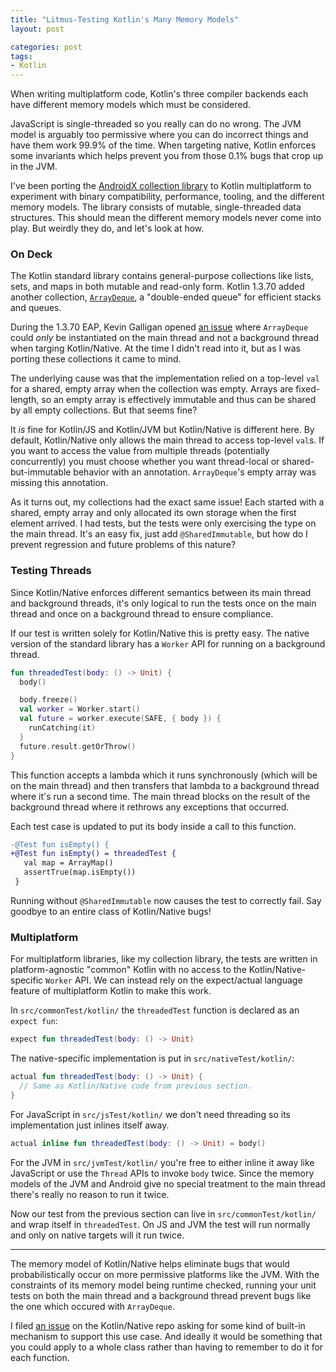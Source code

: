 ```yaml
---
title: "Litmus-Testing Kotlin's Many Memory Models"
layout: post

categories: post
tags:
- Kotlin
---
```


When writing multiplatform code, Kotlin's three compiler backends each have different memory models which must be considered.

JavaScript is single-threaded so you really can do no wrong. The JVM model is arguably too permissive where you can do incorrect things and have them work 99.9% of the time. When targeting native, Kotlin enforces some invariants which helps prevent you from those 0.1% bugs that crop up in the JVM.

I've been porting the [AndroidX collection library][collection] to Kotlin multiplatform to experiment with binary compatibility, performance, tooling, and the different memory models. The library consists of mutable, single-threaded data structures. This should mean the different memory models never come into play. But weirdly they do, and let's look at how.

 [collection]: https://developer.android.com/reference/androidx/collection/package-summary


### On Deck

The Kotlin standard library contains general-purpose collections like lists, sets, and maps in both mutable and read-only form. Kotlin&nbsp;1.3.70 added another collection, [`ArrayDeque`][deque], a "double-ended queue" for efficient stacks and queues. 

 [deque]: https://kotlinlang.org/api/latest/jvm/stdlib/kotlin.collections/-array-deque/

During the 1.3.70 EAP, Kevin Galligan opened [an issue][deque-issue] where `ArrayDeque` could _only_ be instantiated on the main thread and not a background thread when targing Kotlin/Native. At the time I didn't read into it, but as I was porting these collections it came to mind.

 [deque-issue]: https://github.com/JetBrains/kotlin-native/issues/3876

The underlying cause was that the implementation relied on a top-level `val` for a shared, empty array when the collection was empty. Arrays are fixed-length, so an empty array is effectively immutable and thus can be shared by all empty collections. But that seems fine?

It _is_ fine for Kotlin/JS and Kotlin/JVM but Kotlin/Native is different here. By default, Kotlin/Native only allows the main thread to access top-level `val`s. If you want to access the value from multiple threads (potentially concurrently) you must choose whether you want thread-local or shared-but-immutable behavior with an annotation. `ArrayDeque`'s empty array was missing this annotation.

As it turns out, my collections had the exact same issue! Each started with a shared, empty array and only allocated its own storage when the first element arrived. I had tests, but the tests were only exercising the type on the main thread. It's an easy fix, just add `@SharedImmutable`, but how do I prevent regression and future problems of this nature?


### Testing Threads

Since Kotlin/Native enforces different semantics between its main thread and background threads, it's only logical to run the tests once on the main thread and once on a background thread to ensure compliance.

If our test is written solely for Kotlin/Native this is pretty easy. The native version of the standard library has a `Worker` API for running on a background thread.

```kotlin
fun threadedTest(body: () -> Unit) {
  body()

  body.freeze()
  val worker = Worker.start()
  val future = worker.execute(SAFE, { body }) {
    runCatching(it)
  }
  future.result.getOrThrow()
}
```

This function accepts a lambda which it runs synchronously (which will be on the main thread) and then transfers that lambda to a background thread where it's run a second time. The main thread blocks on the result of the background thread where it rethrows any exceptions that occurred.

Each test case is updated to put its body inside a call to this function.

```diff
-@Test fun isEmpty() {
+@Test fun isEmpty() = threadedTest {
   val map = ArrayMap()
   assertTrue(map.isEmpty())
 }
```

Running without `@SharedImmutable` now causes the test to correctly fail. Say goodbye to an entire class of Kotlin/Native bugs!


### Multiplatform

For multiplatform libraries, like my collection library, the tests are written in platform-agnostic "common" Kotlin with no access to the Kotlin/Native-specific `Worker` API. We can instead rely on the expect/actual language feature of multiplatform Kotlin to make this work.

In `src/commonTest/kotlin/` the `threadedTest` function is declared as an `expect fun`:
```kotlin
expect fun threadedTest(body: () -> Unit)
```

The native-specific implementation is put in `src/nativeTest/kotlin/`:
```kotlin
actual fun threadedTest(body: () -> Unit) {
  // Same as Kotlin/Native code from previous section.
}
```

For JavaScript in `src/jsTest/kotlin/` we don't need threading so its implementation just inlines itself away.
```kotlin
actual inline fun threadedTest(body: () -> Unit) = body()
```

For the JVM in `src/jvmTest/kotlin/` you're free to either inline it away like JavaScript or use the `Thread` APIs to invoke `body` twice. Since the memory models of the JVM and Android give no special treatment to the main thread there's really no reason to run it twice.

Now our test from the previous section can live in `src/commonTest/kotlin/` and wrap itself in `threadedTest`. On JS and JVM the test will run normally and only on native targets will it run twice.

---

The memory model of Kotlin/Native helps eliminate bugs that would probabilistically occur on more permissive platforms like the JVM. With the constraints of its memory model being runtime checked, running your unit tests on both the main thread and a background thread prevent bugs like the one which occured with `ArrayDeque`.

I filed [an issue][test-annotation] on the Kotlin/Native repo asking for some kind of built-in mechanism to support this use case. And ideally it would be something that you could apply to a whole class rather than having to remember to do it for each function.

 [test-annotation]: https://github.com/JetBrains/kotlin-native/issues/4075